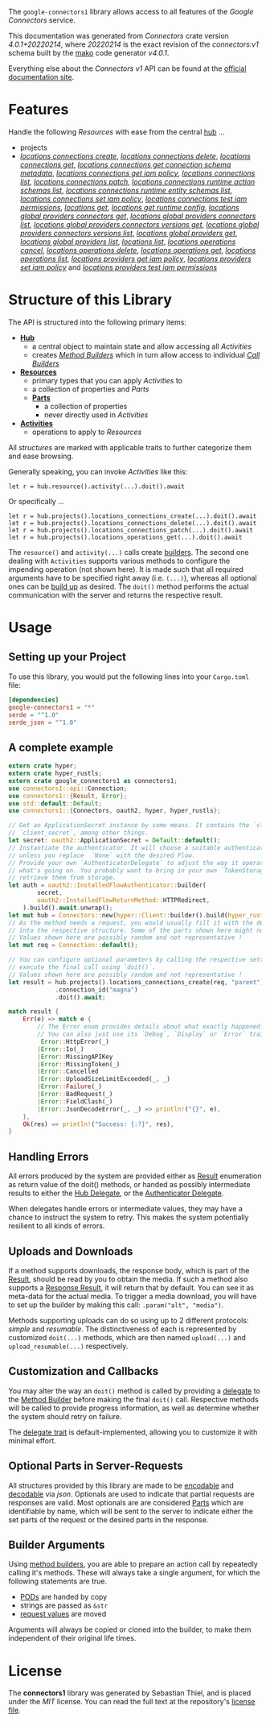 <!---
DO NOT EDIT !
This file was generated automatically from 'src/generator/templates/api/README.md.mako'
DO NOT EDIT !
-->
The `google-connectors1` library allows access to all features of the *Google Connectors* service.

This documentation was generated from *Connectors* crate version *4.0.1+20220214*, where *20220214* is the exact revision of the *connectors:v1* schema built by the [mako](http://www.makotemplates.org/) code generator *v4.0.1*.

Everything else about the *Connectors* *v1* API can be found at the
[official documentation site](https://cloud.google.com/apigee/docs/api-platform/connectors/about-connectors).
# Features

Handle the following *Resources* with ease from the central [hub](https://docs.rs/google-connectors1/4.0.1+20220214/google_connectors1/Connectors) ... 

* projects
 * [*locations connections create*](https://docs.rs/google-connectors1/4.0.1+20220214/google_connectors1/api::ProjectLocationConnectionCreateCall), [*locations connections delete*](https://docs.rs/google-connectors1/4.0.1+20220214/google_connectors1/api::ProjectLocationConnectionDeleteCall), [*locations connections get*](https://docs.rs/google-connectors1/4.0.1+20220214/google_connectors1/api::ProjectLocationConnectionGetCall), [*locations connections get connection schema metadata*](https://docs.rs/google-connectors1/4.0.1+20220214/google_connectors1/api::ProjectLocationConnectionGetConnectionSchemaMetadataCall), [*locations connections get iam policy*](https://docs.rs/google-connectors1/4.0.1+20220214/google_connectors1/api::ProjectLocationConnectionGetIamPolicyCall), [*locations connections list*](https://docs.rs/google-connectors1/4.0.1+20220214/google_connectors1/api::ProjectLocationConnectionListCall), [*locations connections patch*](https://docs.rs/google-connectors1/4.0.1+20220214/google_connectors1/api::ProjectLocationConnectionPatchCall), [*locations connections runtime action schemas list*](https://docs.rs/google-connectors1/4.0.1+20220214/google_connectors1/api::ProjectLocationConnectionRuntimeActionSchemaListCall), [*locations connections runtime entity schemas list*](https://docs.rs/google-connectors1/4.0.1+20220214/google_connectors1/api::ProjectLocationConnectionRuntimeEntitySchemaListCall), [*locations connections set iam policy*](https://docs.rs/google-connectors1/4.0.1+20220214/google_connectors1/api::ProjectLocationConnectionSetIamPolicyCall), [*locations connections test iam permissions*](https://docs.rs/google-connectors1/4.0.1+20220214/google_connectors1/api::ProjectLocationConnectionTestIamPermissionCall), [*locations get*](https://docs.rs/google-connectors1/4.0.1+20220214/google_connectors1/api::ProjectLocationGetCall), [*locations get runtime config*](https://docs.rs/google-connectors1/4.0.1+20220214/google_connectors1/api::ProjectLocationGetRuntimeConfigCall), [*locations global providers connectors get*](https://docs.rs/google-connectors1/4.0.1+20220214/google_connectors1/api::ProjectLocationGlobalProviderConnectorGetCall), [*locations global providers connectors list*](https://docs.rs/google-connectors1/4.0.1+20220214/google_connectors1/api::ProjectLocationGlobalProviderConnectorListCall), [*locations global providers connectors versions get*](https://docs.rs/google-connectors1/4.0.1+20220214/google_connectors1/api::ProjectLocationGlobalProviderConnectorVersionGetCall), [*locations global providers connectors versions list*](https://docs.rs/google-connectors1/4.0.1+20220214/google_connectors1/api::ProjectLocationGlobalProviderConnectorVersionListCall), [*locations global providers get*](https://docs.rs/google-connectors1/4.0.1+20220214/google_connectors1/api::ProjectLocationGlobalProviderGetCall), [*locations global providers list*](https://docs.rs/google-connectors1/4.0.1+20220214/google_connectors1/api::ProjectLocationGlobalProviderListCall), [*locations list*](https://docs.rs/google-connectors1/4.0.1+20220214/google_connectors1/api::ProjectLocationListCall), [*locations operations cancel*](https://docs.rs/google-connectors1/4.0.1+20220214/google_connectors1/api::ProjectLocationOperationCancelCall), [*locations operations delete*](https://docs.rs/google-connectors1/4.0.1+20220214/google_connectors1/api::ProjectLocationOperationDeleteCall), [*locations operations get*](https://docs.rs/google-connectors1/4.0.1+20220214/google_connectors1/api::ProjectLocationOperationGetCall), [*locations operations list*](https://docs.rs/google-connectors1/4.0.1+20220214/google_connectors1/api::ProjectLocationOperationListCall), [*locations providers get iam policy*](https://docs.rs/google-connectors1/4.0.1+20220214/google_connectors1/api::ProjectLocationProviderGetIamPolicyCall), [*locations providers set iam policy*](https://docs.rs/google-connectors1/4.0.1+20220214/google_connectors1/api::ProjectLocationProviderSetIamPolicyCall) and [*locations providers test iam permissions*](https://docs.rs/google-connectors1/4.0.1+20220214/google_connectors1/api::ProjectLocationProviderTestIamPermissionCall)




# Structure of this Library

The API is structured into the following primary items:

* **[Hub](https://docs.rs/google-connectors1/4.0.1+20220214/google_connectors1/Connectors)**
    * a central object to maintain state and allow accessing all *Activities*
    * creates [*Method Builders*](https://docs.rs/google-connectors1/4.0.1+20220214/google_connectors1/client::MethodsBuilder) which in turn
      allow access to individual [*Call Builders*](https://docs.rs/google-connectors1/4.0.1+20220214/google_connectors1/client::CallBuilder)
* **[Resources](https://docs.rs/google-connectors1/4.0.1+20220214/google_connectors1/client::Resource)**
    * primary types that you can apply *Activities* to
    * a collection of properties and *Parts*
    * **[Parts](https://docs.rs/google-connectors1/4.0.1+20220214/google_connectors1/client::Part)**
        * a collection of properties
        * never directly used in *Activities*
* **[Activities](https://docs.rs/google-connectors1/4.0.1+20220214/google_connectors1/client::CallBuilder)**
    * operations to apply to *Resources*

All *structures* are marked with applicable traits to further categorize them and ease browsing.

Generally speaking, you can invoke *Activities* like this:

```Rust,ignore
let r = hub.resource().activity(...).doit().await
```

Or specifically ...

```ignore
let r = hub.projects().locations_connections_create(...).doit().await
let r = hub.projects().locations_connections_delete(...).doit().await
let r = hub.projects().locations_connections_patch(...).doit().await
let r = hub.projects().locations_operations_get(...).doit().await
```

The `resource()` and `activity(...)` calls create [builders][builder-pattern]. The second one dealing with `Activities` 
supports various methods to configure the impending operation (not shown here). It is made such that all required arguments have to be 
specified right away (i.e. `(...)`), whereas all optional ones can be [build up][builder-pattern] as desired.
The `doit()` method performs the actual communication with the server and returns the respective result.

# Usage

## Setting up your Project

To use this library, you would put the following lines into your `Cargo.toml` file:

```toml
[dependencies]
google-connectors1 = "*"
serde = "^1.0"
serde_json = "^1.0"
```

## A complete example

```Rust
extern crate hyper;
extern crate hyper_rustls;
extern crate google_connectors1 as connectors1;
use connectors1::api::Connection;
use connectors1::{Result, Error};
use std::default::Default;
use connectors1::{Connectors, oauth2, hyper, hyper_rustls};

// Get an ApplicationSecret instance by some means. It contains the `client_id` and 
// `client_secret`, among other things.
let secret: oauth2::ApplicationSecret = Default::default();
// Instantiate the authenticator. It will choose a suitable authentication flow for you, 
// unless you replace  `None` with the desired Flow.
// Provide your own `AuthenticatorDelegate` to adjust the way it operates and get feedback about 
// what's going on. You probably want to bring in your own `TokenStorage` to persist tokens and
// retrieve them from storage.
let auth = oauth2::InstalledFlowAuthenticator::builder(
        secret,
        oauth2::InstalledFlowReturnMethod::HTTPRedirect,
    ).build().await.unwrap();
let mut hub = Connectors::new(hyper::Client::builder().build(hyper_rustls::HttpsConnectorBuilder::new().with_native_roots().https_or_http().enable_http1().enable_http2().build()), auth);
// As the method needs a request, you would usually fill it with the desired information
// into the respective structure. Some of the parts shown here might not be applicable !
// Values shown here are possibly random and not representative !
let mut req = Connection::default();

// You can configure optional parameters by calling the respective setters at will, and
// execute the final call using `doit()`.
// Values shown here are possibly random and not representative !
let result = hub.projects().locations_connections_create(req, "parent")
             .connection_id("magna")
             .doit().await;

match result {
    Err(e) => match e {
        // The Error enum provides details about what exactly happened.
        // You can also just use its `Debug`, `Display` or `Error` traits
         Error::HttpError(_)
        |Error::Io(_)
        |Error::MissingAPIKey
        |Error::MissingToken(_)
        |Error::Cancelled
        |Error::UploadSizeLimitExceeded(_, _)
        |Error::Failure(_)
        |Error::BadRequest(_)
        |Error::FieldClash(_)
        |Error::JsonDecodeError(_, _) => println!("{}", e),
    },
    Ok(res) => println!("Success: {:?}", res),
}

```
## Handling Errors

All errors produced by the system are provided either as [Result](https://docs.rs/google-connectors1/4.0.1+20220214/google_connectors1/client::Result) enumeration as return value of
the doit() methods, or handed as possibly intermediate results to either the 
[Hub Delegate](https://docs.rs/google-connectors1/4.0.1+20220214/google_connectors1/client::Delegate), or the [Authenticator Delegate](https://docs.rs/yup-oauth2/*/yup_oauth2/trait.AuthenticatorDelegate.html).

When delegates handle errors or intermediate values, they may have a chance to instruct the system to retry. This 
makes the system potentially resilient to all kinds of errors.

## Uploads and Downloads
If a method supports downloads, the response body, which is part of the [Result](https://docs.rs/google-connectors1/4.0.1+20220214/google_connectors1/client::Result), should be
read by you to obtain the media.
If such a method also supports a [Response Result](https://docs.rs/google-connectors1/4.0.1+20220214/google_connectors1/client::ResponseResult), it will return that by default.
You can see it as meta-data for the actual media. To trigger a media download, you will have to set up the builder by making
this call: `.param("alt", "media")`.

Methods supporting uploads can do so using up to 2 different protocols: 
*simple* and *resumable*. The distinctiveness of each is represented by customized 
`doit(...)` methods, which are then named `upload(...)` and `upload_resumable(...)` respectively.

## Customization and Callbacks

You may alter the way an `doit()` method is called by providing a [delegate](https://docs.rs/google-connectors1/4.0.1+20220214/google_connectors1/client::Delegate) to the 
[Method Builder](https://docs.rs/google-connectors1/4.0.1+20220214/google_connectors1/client::CallBuilder) before making the final `doit()` call. 
Respective methods will be called to provide progress information, as well as determine whether the system should 
retry on failure.

The [delegate trait](https://docs.rs/google-connectors1/4.0.1+20220214/google_connectors1/client::Delegate) is default-implemented, allowing you to customize it with minimal effort.

## Optional Parts in Server-Requests

All structures provided by this library are made to be [encodable](https://docs.rs/google-connectors1/4.0.1+20220214/google_connectors1/client::RequestValue) and 
[decodable](https://docs.rs/google-connectors1/4.0.1+20220214/google_connectors1/client::ResponseResult) via *json*. Optionals are used to indicate that partial requests are responses 
are valid.
Most optionals are are considered [Parts](https://docs.rs/google-connectors1/4.0.1+20220214/google_connectors1/client::Part) which are identifiable by name, which will be sent to 
the server to indicate either the set parts of the request or the desired parts in the response.

## Builder Arguments

Using [method builders](https://docs.rs/google-connectors1/4.0.1+20220214/google_connectors1/client::CallBuilder), you are able to prepare an action call by repeatedly calling it's methods.
These will always take a single argument, for which the following statements are true.

* [PODs][wiki-pod] are handed by copy
* strings are passed as `&str`
* [request values](https://docs.rs/google-connectors1/4.0.1+20220214/google_connectors1/client::RequestValue) are moved

Arguments will always be copied or cloned into the builder, to make them independent of their original life times.

[wiki-pod]: http://en.wikipedia.org/wiki/Plain_old_data_structure
[builder-pattern]: http://en.wikipedia.org/wiki/Builder_pattern
[google-go-api]: https://github.com/google/google-api-go-client

# License
The **connectors1** library was generated by Sebastian Thiel, and is placed 
under the *MIT* license.
You can read the full text at the repository's [license file][repo-license].

[repo-license]: https://github.com/Byron/google-apis-rsblob/main/LICENSE.md

